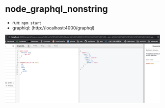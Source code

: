 # node_graphql_nonstring

- run: `npm start`
- graphiql: (http://localhost:4000/graphql)

![graphql](https://github.com/cringe-squirtle/node_graphql_nonstring/blob/main/Screen%20Shot%202021-11-20%20at%2021.34.39.png)
